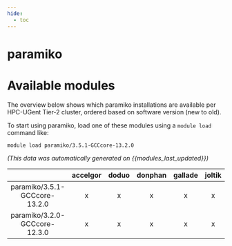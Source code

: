 ```yaml
---
hide:
  - toc
---
```


paramiko
========

# Available modules


The overview below shows which paramiko installations are available per HPC-UGent Tier-2 cluster, ordered based on software version (new to old).

To start using paramiko, load one of these modules using a `module load` command like:

```shell
module load paramiko/3.5.1-GCCcore-13.2.0
```

*(This data was automatically generated on {{modules_last_updated}})*

| |accelgor|doduo|donphan|gallade|joltik|litleo|shinx|
| :---: | :---: | :---: | :---: | :---: | :---: | :---: | :---: |
|paramiko/3.5.1-GCCcore-13.2.0|x|x|x|x|x|x|x|
|paramiko/3.2.0-GCCcore-12.3.0|x|x|x|x|x|x|x|

